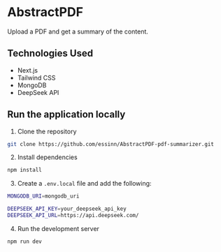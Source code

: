 # AbstractPDF

Upload a PDF and get a summary of the content.

## Technologies Used

- Next.js
- Tailwind CSS
- MongoDB
- DeepSeek API

## Run the application locally

1. Clone the repository

```bash
git clone https://github.com/essinn/AbstractPDF-pdf-summarizer.git
```

2. Install dependencies

```bash
npm install
```

3. Create a `.env.local` file and add the following:

```bash
MONGODB_URI=mongodb_uri

DEEPSEEK_API_KEY=your_deepseek_api_key
DEEPSEEK_API_URL=https://api.deepseek.com/
```

4. Run the development server

```bash
npm run dev
```
